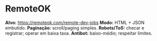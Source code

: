 # RemoteOK
**Alvo:** https://remoteok.com/remote-dev-jobs
**Modo:** HTML + JSON embutido.
**Paginação:** scroll/paging simples.
**Robots/ToS:** checar e registrar; operar em baixa taxa.
**Antibot:** baixo-médio; respeitar limites.
